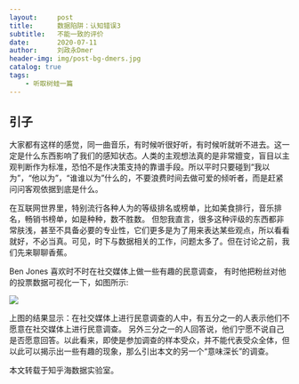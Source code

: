 ```yaml
---
layout:     post
title:      数据陷阱：认知错误3
subtitle:   不能一致的评价
date:       2020-07-11
author:     刘政永Dmer
header-img: img/post-bg-dmers.jpg
catalog: true
tags:
    - 听取树蛙一篇
---
```

## 引子

大家都有这样的感觉，同一曲音乐，有时候听很好听，有时候听就听不进去。这一定是什么东西影响了我们的感知状态。人类的主观想法真的是非常嬗变，盲目以主观判断作为标准，恐怕不是作决策支持的靠谱手段。所以平时只要碰到“我以为”，“他以为”，“谁谁以为”什么的，不要浪费时间去做可爱的倾听者，而是赶紧问问客观依据到底是什么。

在互联网世界里，特别流行各种人为的等级排名或榜单，比如美食排行，音乐排名，畅销书榜单，如是种种，数不胜数。 但恕我直言，很多这种评级的东西都非常肤浅，甚至不具备必要的专业性，它们更多是为了用来表达某些观点，所以看看就好，不必当真。可见，时下与数据相关的工作，问题太多了。但在讨论之前，我们先来聊聊香蕉。

Ben Jones 喜欢时不时在社交媒体上做一些有趣的民意调查， 有时他把粉丝对他的投票数据可视化一下，如图所示:

![]({{site.baseurl}}/img/post-bg-rz1.jpg)

上图的结果显示：在社交媒体上进行民意调查的人中，有五分之一的人表示他们不愿意在社交媒体上进行民意调查。 另外三分之一的人回答说，他们宁愿不说自己是否愿意回答。以此看来，即使是参加调查的样本受众，并不能代表受众全体，但以此可以揭示出一些有趣的现象，那么引出本文的另一个“意味深长”的调查。

本文转载于知乎海数据实验室。